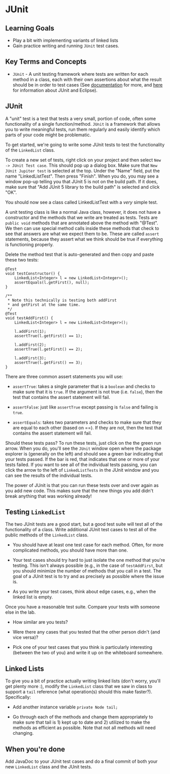 # JUnit

## Learning Goals

* Play a bit with implementing variants of linked lists
* Gain practice writing and running `JUnit` test cases.

## Key Terms and Concepts

* `JUnit` - A unit testing framework where tests are written for each method in a class, each with their own assertions about what the result should be in order to test cases (See [documentation](https://junit.org/junit5/) for more, and [here](https://www.qualitestgroup.com/resources/knowledge-center/how-to-guide/set-junit-eclipse/) for information about JUnit and Eclipse).

## JUnit

A "unit" test is a test that tests a very small, portion of code, often some functionality of a single function/method.  `JUnit` is a framework that allows you to write meaningful tests, run them regularly and easily identify which parts of your code might be problematic.

To get started, we're going to write some JUnit tests to test the functionality of the `LinkedList` class.

To create a new set of tests, right click on your project and then select `New -> JUnit Test case`.  This should pop up a dialog box.  Make sure that `New JUnit Jupiter test` is selected at the top.  Under the "Name" field, put the name "LinkedListTest". Then press "Finish".  When you do, you may see a window pop-up telling you that JUnit 5 is not on the build path.  If it does, make sure that "Add JUnit 5 library to the build path" is selected and click "OK".

You should now see a class called LinkedListTest with a *very* simple test.

A unit testing class is like a normal Java class, however, it does not have a constructor and the methods that we write are treated as tests.  Tests are `public void` methods that are annotated above the method with "@Test".  We then can use special method calls inside these methods that check to see that answers are what we expect them to be.  These are called `assert` statements, because they assert what we think should be true if everything is functioning properly.

Delete the method test that is auto-generated and then copy and paste these two tests:


	@Test
	void testConstructor() {
		LinkedList<Integer> l = new LinkedList<Integer>();
		assertEquals(l.getFirst(), null);
	}

	/**
	 * Note this technically is testing both addFirst
	 * and getFirst at the same time.
	 */
	@Test
	void testAddFirst() {
		LinkedList<Integer> l = new LinkedList<Integer>();
	
		l.addFirst(1);
		assertTrue(l.getFirst() == 1);
		
		l.addFirst(2);
		assertTrue(l.getFirst() == 2);

		l.addFirst(3);
		assertTrue(l.getFirst() == 3);
	}




There are three common assert statements you will use:

* `assertTrue`: takes a single parameter that is a `boolean` and checks to make sure that it is `true`.  If the argument is not true (i.e. `false`), then the test that contains the assert statement will fail.

* `assertFalse`: just like `assertTrue` except passing is `false` and failing is `true`.

* `assertEquals`: takes two parameters and checks to make sure that they are equal to each other (based on ==).  If they are not, then the test that contains the assert statement will fail.

Should these tests pass?  To run these tests, just click on the the green run arrow.  When you do, you'll see the `JUnit` window open where the package explorer is (generally on the left) and should see a green bar indicating that your tests passed.  If the bar is red, that indicates that one or more of your tests failed.  If you want to see all of the individual tests passing, you can click the arrow to the left of `LinkedListTests` in the JUnit window and you can see the results of the individual tests.

The power of JUnit is that you can run these tests over and over again as you add new code.  This makes sure that the new things you add didn't break anything that was working already!

## Testing `LinkedList`

The two JUnit tests are a good start, but a good test suite will test all of the functionality of a class.  Write additional JUnit test cases to test all of the public methods of the `LinkedList` class.

* You should have at least one test case for each method.  Often, for more complicated methods, you should have more than one.

* Your test cases should try hard to just isolate the one method that you're testing.  This isn't always possible (e.g., in the case of `testAddFirst`, but you should minimize the number of methods that you call in a test.  The goal of a JUnit test is to try and as precisely as possible where the issue is.

* As you write your test cases, think about edge cases, e.g., when the linked list is empty.


Once you have a reasonable test suite. Compare your tests with someone else in the lab.

* How similar are you tests?

* Were there any cases that you tested that the other person didn't (and vice versa)?

* Pick one of your test cases that you think is particularly interesting (between the two of you) and write it up on the whiteboard somewhere.

## Linked Lists

To give you a bit of practice actually writing linked lists (don't worry, you'll get plenty more :), modify the `LinkedList` class that we saw in class to support a `tail` reference (what operation(s) should this make faster?).  Specifically:

* Add another instance variable `private Node tail;`

* Go through each of the methods and change them appropriately to make sure that tail is 1) kept up to date and 2) utilized to make the methods as efficient as possible.  Note that not all methods will need changing.

## When you're done

Add JavaDoc to your JUnit test cases and do a final commit of both your new `LinkedList` class and the JUnit tests.

